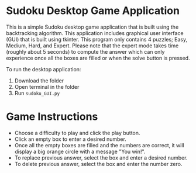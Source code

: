 # Sudoku Desktop Game Application
This is a simple Sudoku desktop game application that is built using the backtracking algorithm. This application includes graphical user interface (GUI) that is built using tkinter. This program only contains 4 puzzles; Easy, Medium, Hard, and Expert. Please note that the expert mode takes time (roughly about 5 seconds) to compute the answer which can only experience once all the boxes are filled or when the solve button is pressed.

To run the desktop application:
1. Download the folder
2. Open terminal in the folder
3. Run `sudoku_GUI.py`

# Game Instructions
- Choose a difficulty to play and click the play button.
- Click an empty box to enter a desired number.
- Once all the empty boxes are filled and the numbers are correct, it will display a big orange circle with a message "You win!".
- To replace previous answer, select the box and enter a desired number.
- To delete previous answer, select the box and enter the number zero.